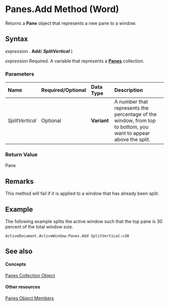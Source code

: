 
# Panes.Add Method (Word)

Returns a  **Pane** object that represents a new pane to a window.


## Syntax

 _expression_ . **Add**( **_SplitVertical_** )

 _expression_ Required. A variable that represents a **[Panes](6ed6353c-9134-f47d-a108-13e84eced8ff.md)** collection.


### Parameters



|**Name**|**Required/Optional**|**Data Type**|**Description**|
|:-----|:-----|:-----|:-----|
| _SplitVertical_|Optional| **Variant**|A number that represents the percentage of the window, from top to bottom, you want to appear above the split.|

### Return Value

Pane


## Remarks

This method will fail if it is applied to a window that has already been split.


## Example

The following example splits the active window such that the top pane is 30 percent of the total window size.


```
ActiveDocument.ActiveWindow.Panes.Add SplitVertical:=30
```


## See also


#### Concepts


[Panes Collection Object](6ed6353c-9134-f47d-a108-13e84eced8ff.md)
#### Other resources


[Panes Object Members](22673447-a48d-afea-0642-5eb2a3efd221.md)
